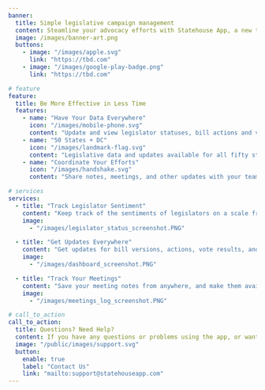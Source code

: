 ```yaml
---
banner:
  title: Simple legislative campaign management
  content: Steamline your advocacy efforts with Statehouse App, a new tool for legislative campaign management and collaboration.
  image: /images/banner-art.png
  buttons:
    - image: "/images/apple.svg"
      link: "https://tbd.com"
    - image: "/images/google-play-badge.png"
      link: "https://tbd.com"

# feature
feature:
  title: Be More Effective in Less Time
  features:
    - name: "Have Your Data Everywhere"
      icon: "/images/mobile-phone.svg"
      content: "Update and view legislator statuses, bill actions and votes, and other data wherever you are"
    - name: "50 States + DC"
      icon: "/images/landmark-flag.svg"
      content: "Legislative data and updates available for all fifty state legislatures plus Washington D.C."
    - name: "Coordinate Your Efforts"
      icon: "/images/handshake.svg"
      content: "Share notes, meetings, and other updates with your team members"

# services
services:
  - title: "Track Legislator Sentiment"
    content: "Keep track of the sentiments of legislators on a scale from Strong No to Strong Yes the minute after you meet with them."
    image:
      - "/images/legislator_status_screenshot.PNG"

  - title: "Get Updates Everywhere"
    content: "Get updates for bill versions, actions, vote results, and much more wherever you are. All 50 states and Washington DC data available."
    image:
      - "/images/dashboard_screenshot.PNG"

  - title: "Track Your Meetings"
    content: "Save your meeting notes from anywhere, and make them available to the team immediately."
    image:
      - "/images/meetings_log_screenshot.PNG"

# call_to_action
call_to_action:
  title: Questions? Need Help?
  content: If you have any questions or problems using the app, or want to delete your account, contact us at support@statehouseapp.com anytime for a quick reply. We're always looking for ways to improve the app, so feature ideas or bug reports are very welcome!
  image: "/public/images/support.svg"
  button:
    enable: true
    label: "Contact Us"
    link: "mailto:support@statehouseapp.com"
---
```

